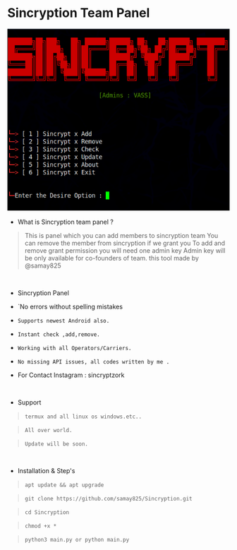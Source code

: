 # Sincryption Team Panel
<img src="Zorkayush.png"><br>




- What is Sincryption team panel  ?
> This is panel which you can add members to sincryption team 
> You can remove the member from sincryption if we grant you 
> To add and remove grant permission you will need one admin key 
> Admin key will be only available for co-founders of team.
> this tool made by @samay825 

<br>


- Sincryption Panel

* `No errors without spelling mistakes 

* `Supports newest Android also.`

* `Instant check ,add,remove.`

* `Working with all Operators/Carriers.`

* `No missing API issues, all codes written by me .`

*  For Contact Instagram : sincryptzork 

<br>

- Support

> `termux and all linux os windows.etc..`

> `All over world.`

> `Update will be soon.`
 
 <br>

- Installation & Step's
 
> `apt update && apt upgrade`

> `git clone https://github.com/samay825/Sincryption.git`

> `cd Sincryption`

> `chmod +x *`

> `python3 main.py or python main.py`
 
